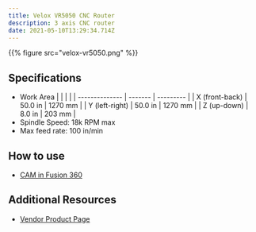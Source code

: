 ```yaml
---
title: Velox VR5050 CNC Router
description: 3 axis CNC router
date: 2021-05-10T13:29:34.714Z
---
```

{{% figure src="velox-vr5050.png" %}}

## Specifications

* Work Area
  |                |         |           |
  | -------------- | ------- | --------- |
  | X (front-back) | 50.0 in | 1270 mm   |
  | Y (left-right) | 50.0 in | 1270 mm   |
  | Z (up-down)    |  8.0 in |  203 mm   |
* Spindle Speed: 18k RPM max
* Max feed rate: 100 in/min

## How to use

* [CAM in Fusion 360](/guides/intro-to-cam/)

## Additional Resources

* [Vendor Product Page](https://www.veloxcncrouters.com/5050-cnc-router-4x4)